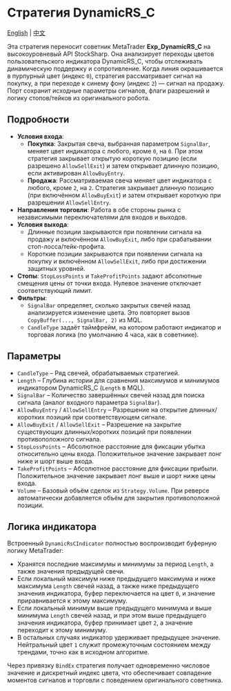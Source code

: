 # Стратегия DynamicRS_C
[English](README.md) | [中文](README_cn.md)

Эта стратегия переносит советник MetaTrader **Exp_DynamicRS_C** на высокоуровневый API StockSharp. Она анализирует переходы цветов пользовательского индикатора DynamicRS_C, чтобы отслеживать динамическую поддержку и сопротивление. Когда линия окрашивается в пурпурный цвет (индекс `0`), стратегия рассматривает сигнал на покупку, а при переходе к синему фону (индекс `2`) — сигнал на продажу. Порт сохранит исходные параметры сигналов, флаги разрешений и логику стопов/тейков из оригинального робота.

## Подробности

- **Условия входа**:
  - **Покупка**: Закрытая свеча, выбранная параметром `SignalBar`, меняет цвет индикатора с любого, кроме `0`, на `0`. При этом стратегия закрывает открытую короткую позицию (если разрешено `AllowSellExit`) и затем открывает длинную позицию, если активирован `AllowBuyEntry`.
  - **Продажа**: Рассматриваемая свеча меняет цвет индикатора с любого, кроме `2`, на `2`. Стратегия закрывает длинную позицию (при включённом `AllowBuyExit`) и затем открывает короткую при разрешении `AllowSellEntry`.
- **Направления торговли**: Работа в обе стороны рынка с независимыми переключателями для входов и выходов.
- **Условия выхода**:
  - Длинные позиции закрываются при появлении сигнала на продажу и включённом `AllowBuyExit`, либо при срабатывании стоп-лосса/тейк-профита.
  - Короткие позиции закрываются при появлении сигнала на покупку и включённом `AllowSellExit`, либо при достижении защитных уровней.
- **Стопы**: `StopLossPoints` и `TakeProfitPoints` задают абсолютные смещения цены от точки входа. Нулевое значение отключает соответствующий лимит.
- **Фильтры**:
  - `SignalBar` определяет, сколько закрытых свечей назад анализируется изменение цвета. Это повторяет вызов `CopyBuffer(..., SignalBar, 2)` из MQL.
  - `CandleType` задаёт таймфрейм, на котором работают индикатор и торговая логика (по умолчанию 4 часа, как в советнике).

## Параметры

- `CandleType` – Ряд свечей, обрабатываемых стратегией.
- `Length` – Глубина истории для сравнения максимумов и минимумов индикатором DynamicRS_C (`Length` в MQL).
- `SignalBar` – Количество завершённых свечей назад для поиска сигнала (аналог входного параметра `SignalBar`).
- `AllowBuyEntry` / `AllowSellEntry` – Разрешение на открытие длинных/коротких позиций при соответствующем сигнале.
- `AllowBuyExit` / `AllowSellExit` – Разрешение на закрытие существующих длинных/коротких позиций при появлении противоположного сигнала.
- `StopLossPoints` – Абсолютное расстояние для фиксации убытка относительно цены входа. Положительное значение закрывает лонг ниже и шорт выше входа.
- `TakeProfitPoints` – Абсолютное расстояние для фиксации прибыли. Положительное значение закрывает лонг выше и шорт ниже цены входа.
- `Volume` – Базовый объём сделок из `Strategy.Volume`. При реверсе автоматически добавляется объём для закрытия противоположной позиции.

## Логика индикатора

Встроенный `DynamicRsCIndicator` полностью воспроизводит буферную логику MetaTrader:

- Хранятся последние максимумы и минимумы за период `Length`, а также значения предыдущей свечи.
- Если локальный максимум ниже предыдущего максимума и ниже максимума `Length` свечей назад, а также ниже предыдущего значения индикатора, буфер переключается на цвет `0`, и значение приравнивается к этому максимуму.
- Если локальный минимум выше предыдущего минимума и выше минимума `Length` свечей назад, и при этом выше предыдущего значения индикатора, буфер принимает цвет `2`, а значение переходит к этому минимуму.
- В остальных случаях индикатор удерживает предыдущее значение. Нейтральный цвет `1` служит промежуточным состоянием между трендами, точно как в исходном алгоритме.

Через привязку `BindEx` стратегия получает одновременно числовое значение и дискретный индекс цвета, что обеспечивает совпадение моментов сигналов и торговли с поведением оригинального советника.
